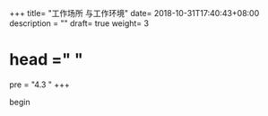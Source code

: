 +++
title= "工作场所  与工作环境"
date= 2018-10-31T17:40:43+08:00
description = ""
draft= true
weight= 3
# head ="<label></label> "
pre = "4.3 "
+++

begin
